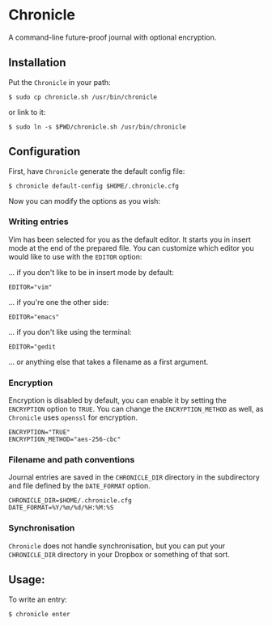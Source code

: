 # Chronicle

A command-line future-proof journal with optional encryption.

## Installation

Put the `Chronicle` in your path:

```
$ sudo cp chronicle.sh /usr/bin/chronicle
```

or link to it:

```
$ sudo ln -s $PWD/chronicle.sh /usr/bin/chronicle
```


## Configuration

First, have `Chronicle` generate the default config file:

```
$ chronicle default-config $HOME/.chronicle.cfg
```

Now you can modify the options as you wish:


### Writing entries

Vim has been selected for you as the default editor.
It starts you in insert mode at the end of the prepared file.
You can customize which editor you would like to use with the `EDITOR` option:

... if you don't like to be in insert mode by default:
```
EDITOR="vim"
```
... if you're one the other side:
```
EDITOR="emacs"
```
... if you don't like using the terminal:
```
EDITOR="gedit
```
... or anything else that takes a filename as a first argument.


### Encryption

Encryption is disabled by default, you can enable it by setting the `ENCRYPTION` option to `TRUE`.
You can change the `ENCRYPTION_METHOD` as well, as `Chronicle` uses `openssl` for encryption.

```
ENCRYPTION="TRUE"
ENCRYPTION_METHOD="aes-256-cbc"
```



### Filename and path conventions
Journal entries are saved in the `CHRONICLE_DIR` directory in the subdirectory and file defined by the `DATE_FORMAT` option.

```
CHRONICLE_DIR=$HOME/.chronicle.cfg
DATE_FORMAT=%Y/%m/%d/%H:%M:%S
```

### Synchronisation

`Chronicle` does not handle synchronisation, but you can put your `CHRONICLE_DIR` directory in your Dropbox or something of that sort.


## Usage:

To write an entry:

```
$ chronicle enter
```


